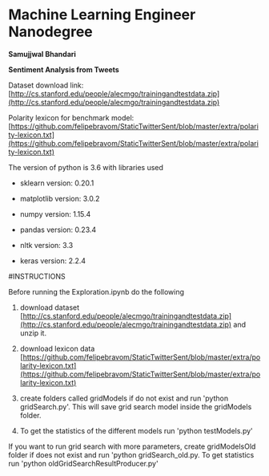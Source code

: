 # Machine Learning Engineer Nanodegree
**Samujjwal Bhandari**

**Sentiment Analysis from Tweets**

Dataset download link: [http://cs.stanford.edu/people/alecmgo/trainingandtestdata.zip](http://cs.stanford.edu/people/alecmgo/trainingandtestdata.zip)

Polarity lexicon for benchmark model: [https://github.com/felipebravom/StaticTwitterSent/blob/master/extra/polarity-lexicon.txt](https://github.com/felipebravom/StaticTwitterSent/blob/master/extra/polarity-lexicon.txt)

The version of python is 3.6 with libraries used

- sklearn version: 0.20.1

- matplotlib version: 3.0.2

- numpy version: 1.15.4

- pandas version: 0.23.4

- nltk version: 3.3

- keras version: 2.2.4

#INSTRUCTIONS

Before running the Exploration.ipynb do the following

1. download dataset [http://cs.stanford.edu/people/alecmgo/trainingandtestdata.zip](http://cs.stanford.edu/people/alecmgo/trainingandtestdata.zip) and unzip it.

2. download lexicon data [https://github.com/felipebravom/StaticTwitterSent/blob/master/extra/polarity-lexicon.txt](https://github.com/felipebravom/StaticTwitterSent/blob/master/extra/polarity-lexicon.txt)

3. create folders called gridModels if do not exist and run 'python gridSearch.py'. This will save grid search model inside the gridModels folder.

4. To get the statistics of the different models run 'python testModels.py'

If you want to run grid search with more parameters, create gridModelsOld folder if does not exist and run 'python gridSearch_old.py. To get statistics run 'python oldGridSearchResultProducer.py'